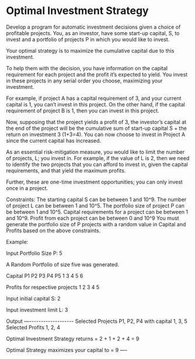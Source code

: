 # Optimal Investment Strategy

Develop a program for automatic investment decisions given a choice of profitable projects. You, as an investor, have some start-up capital, S, to invest and a portfolio of projects P in which you would like to invest. 

Your optimal strategy is to maximize the cumulative capital due to this investment.

To help them with the decision, you have information on the capital requirement for each project and the profit it’s expected to yield. You invest in these projects in any serial order you choose, maximizing your investment.

For example, if project A has a capital requirement of 3, and your current capital is 1, you can’t invest in this project. On the other hand, if the capital requirement of project B is 1, then you can invest in this project. 

Now, supposing that the project yields a profit of 3, the investor’s capital at the end of the project will be the cumulative sum of start-up capital S + the return on investment 3 (1+3=4). You can now choose to invest in Project A since the current capital has increased.

As an essential risk-mitigation measure, you would like to limit the number of projects, L; you invest in. For example, if the value of L is 2, then we need to identify the two projects that you can afford to invest in, given the capital requirements, and that yield the maximum profits.

Further, these are one-time investment opportunities; you can only invest once in a project.

Constraints:
The starting capital S can be between 1 and 10^9.
The number of project L can be between 1 and 10^5.
The portfolio size of project P can be between 1 and 10^5.
Capital requirements for a project can be between 1 and 10^9.
Profit from each project can be between 0 and 10^9
You must generate the portfolio size of P projects with a random value in Capital and Profits based on the above constraints.



Example:

Input Portfolio Size P:
5

A Random Portfolio of size five was generated.

Capital
P1 P2 P3 P4 P5
1  3  4  5  6


Profits for respective projects
1 2 3 4 5

Input initial capital S:
2

Input investment limit L:
3

Output
—-------------------
Selected Projects P1, P2, P4 with capital 1, 3, 5
Selected Profits 1, 2, 4

Optimal Investment Strategy returns = 2 + 1 + 2 + 4 = 9

Optimal Strategy maximizes your capital to = 9 
—-
